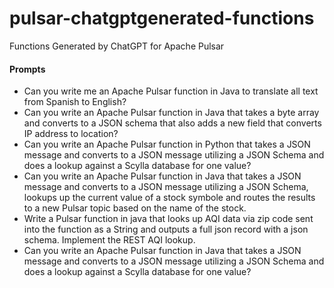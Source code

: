 # pulsar-chatgptgenerated-functions

Functions Generated by ChatGPT for Apache Pulsar


#### Prompts

* Can you write me an Apache Pulsar function in Java to translate all text from Spanish to English?
* Can you write an Apache Pulsar function in Java that takes a byte array and converts to a JSON schema that also adds a new field that converts IP address to location?
* Can you write an Apache Pulsar function in Python that takes a JSON message and converts to a JSON message utilizing a JSON Schema and does a lookup against a Scylla database for one value?
* Can you write an Apache Pulsar function in Java that takes a JSON message and converts to a JSON message utilizing a JSON Schema, lookups up the current value of a stock symbole   and routes the results to a new Pulsar topic based on the name of the stock.
* Write a Pulsar function in java that looks up AQI data via zip code sent into the function as a String and outputs a full json record with a json schema.   Implement the REST AQI lookup.
* Can you write an Apache Pulsar function in Java that takes a JSON message and converts to a JSON message utilizing a JSON Schema and does a lookup against a Scylla database for one value?
